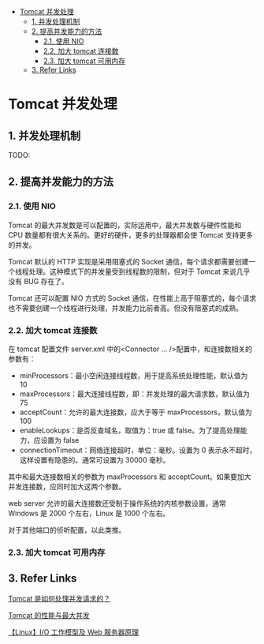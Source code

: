 - [Tomcat 并发处理](#tomcat-%E5%B9%B6%E5%8F%91%E5%A4%84%E7%90%86)
  - [1. 并发处理机制](#1-%E5%B9%B6%E5%8F%91%E5%A4%84%E7%90%86%E6%9C%BA%E5%88%B6)
  - [2. 提高并发能力的方法](#2-%E6%8F%90%E9%AB%98%E5%B9%B6%E5%8F%91%E8%83%BD%E5%8A%9B%E7%9A%84%E6%96%B9%E6%B3%95)
    - [2.1. 使用 NIO](#21-%E4%BD%BF%E7%94%A8-nio)
    - [2.2. 加大 tomcat 连接数](#22-%E5%8A%A0%E5%A4%A7-tomcat-%E8%BF%9E%E6%8E%A5%E6%95%B0)
    - [2.3. 加大 tomcat 可用内存](#23-%E5%8A%A0%E5%A4%A7-tomcat-%E5%8F%AF%E7%94%A8%E5%86%85%E5%AD%98)
  - [3. Refer Links](#3-refer-links)

# Tomcat 并发处理

## 1. 并发处理机制

TODO:

## 2. 提高并发能力的方法

### 2.1. 使用 NIO

Tomcat 的最大并发数是可以配置的，实际运用中，最大并发数与硬件性能和 CPU 数量都有很大关系的。更好的硬件，更多的处理器都会使 Tomcat 支持更多的并发。

Tomcat 默认的 HTTP 实现是采用阻塞式的 Socket 通信，每个请求都需要创建一个线程处理。这种模式下的并发量受到线程数的限制，但对于 Tomcat 来说几乎没有 BUG 存在了。

Tomcat 还可以配置 NIO 方式的 Socket 通信，在性能上高于阻塞式的，每个请求也不需要创建一个线程进行处理，并发能力比前者高。但没有阻塞式的成熟。

### 2.2. 加大 tomcat 连接数

在 tomcat 配置文件 server.xml 中的<Connector ... />配置中，和连接数相关的参数有：
- minProcessors：最小空闲连接线程数，用于提高系统处理性能，默认值为 10
- maxProcessors：最大连接线程数，即：并发处理的最大请求数，默认值为 75
- acceptCount：允许的最大连接数，应大于等于 maxProcessors，默认值为 100
- enableLookups：是否反查域名，取值为：true 或 false。为了提高处理能力，应设置为 false
- connectionTimeout：网络连接超时，单位：毫秒。设置为 0 表示永不超时，这样设置有隐患的。通常可设置为 30000 毫秒。

其中和最大连接数相关的参数为 maxProcessors 和 acceptCount。如果要加大并发连接数，应同时加大这两个参数。

web server 允许的最大连接数还受制于操作系统的内核参数设置，通常 Windows 是 2000 个左右，Linux 是 1000 个左右。

对于其他端口的侦听配置，以此类推。

### 2.3. 加大 tomcat 可用内存

## 3. Refer Links

[Tomcat 是如何处理并发请求的？](https://www.zhihu.com/question/20194686)

[Tomcat 的性能与最大并发](http://www.pinhuba.com/javaweb/101216.htm)

[【Linux】I/O 工作模型及 Web 服务器原理](https://www.cnblogs.com/hukey/p/5470318.html)
